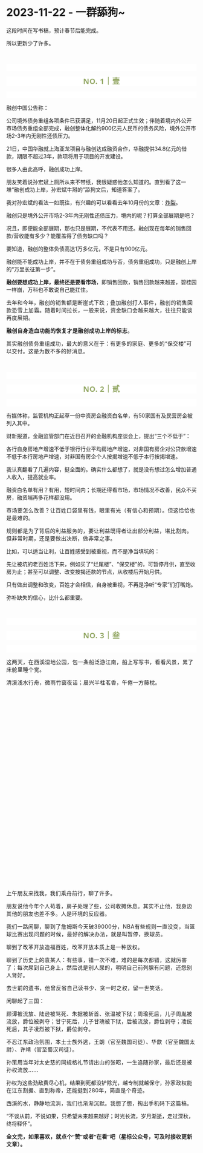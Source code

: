# 2023-11-22 - 一群舔狗~

<p style="visibility: visible;">这段时间在写书稿，预计春节后能完成。<br style="visibility: visible;"></p><p style="visibility: visible;">所以更新少了许多。<br style="visibility: visible;"></p><p style="visibility: visible;"><br style="visibility: visible;"></p><p style="outline: 0px;font-family: system-ui, -apple-system, BlinkMacSystemFont, &quot;Helvetica Neue&quot;, &quot;PingFang SC&quot;, &quot;Hiragino Sans GB&quot;, &quot;Microsoft YaHei UI&quot;, &quot;Microsoft YaHei&quot;, Arial, sans-serif;letter-spacing: 0.544px;text-wrap: wrap;background-color: rgb(255, 255, 255);visibility: visible;"><br style="outline: 0px;visibility: visible;"></p><p style="outline: 0px;letter-spacing: 0.544px;text-wrap: wrap;color: rgb(34, 34, 34);font-family: -apple-system-font, system-ui, &quot;Helvetica Neue&quot;, &quot;PingFang SC&quot;, &quot;Hiragino Sans GB&quot;, &quot;Microsoft YaHei UI&quot;, &quot;Microsoft YaHei&quot;, Arial, sans-serif;background-color: rgb(255, 255, 255);text-align: center;visibility: visible;"><span style="outline: 0px;font-weight: bold;line-height: 25px;color: rgb(149, 169, 103);font-size: 20px;visibility: visible;">NO. 1｜壹</span></p><p style="outline: 0px;letter-spacing: 0.544px;text-wrap: wrap;color: rgb(34, 34, 34);font-family: -apple-system-font, system-ui, &quot;Helvetica Neue&quot;, &quot;PingFang SC&quot;, &quot;Hiragino Sans GB&quot;, &quot;Microsoft YaHei UI&quot;, &quot;Microsoft YaHei&quot;, Arial, sans-serif;background-color: rgb(255, 255, 255);text-align: center;visibility: visible;"><br style="outline: 0px;visibility: visible;"></p><p style="visibility: visible;">融创中国公告称：</p><p style="visibility: visible;">公司境外债务重组各项条件已获满足，11月20日起正式生效；伴随着境内外公开市场债务重组全部完成，融创整体化解约900亿元人民币的债务风险，境外公开市场2-3年内无刚性还债压力。<br style="visibility: visible;"></p><p style="visibility: visible;">21日，中国华融就上海亚龙项目与融创达成融资合作，华融提供34.8亿元的借款，期限不超过3年，款项将用于项目的开发建设。<br style="visibility: visible;"></p><p style="visibility: visible;">很多人由此高呼，融创成功上岸。</p><p style="visibility: visible;">朋友笑着说孙宏斌上厕所从来不带纸，我很疑惑他怎么知道的。直到看了这一堆“融创成功上岸，孙宏斌牛掰的”舔狗文后，知道答案了。</p><p style="visibility: visible;">我对孙宏斌的看法一如既往，有兴趣的可以看看去年10月份的文章：<a target="_blank" href="http://mp.weixin.qq.com/s?__biz=Mzg2OTkwNzE4MA==&amp;mid=2247490766&amp;idx=1&amp;sn=b8475f7a989c2a05a6926e06bddb604e&amp;chksm=ce94b34df9e33a5b9ba289da90e381ac73b5a6eaaff1b0bae49d484b7def73ecfeccd7f7ae25&amp;scene=21#wechat_redirect" textvalue="炸裂" linktype="text" imgurl="" imgdata="null" data-itemshowtype="0" tab="innerlink" data-linktype="2" style="visibility: visible;" hasload="1">炸裂</a>。</p><p style="visibility: visible;">融创只是境外公开市场2-3年内无刚性还债压力，境内的呢？打算全部展期是吧？</p><p style="visibility: visible;">况且，即便能全部展期，那也只是展期，不代表不用还。融创现在每年的销售回款/营收能有多少？能覆盖得了债务缺口吗？</p><p style="visibility: visible;">要知道，融创的整体负债高达1万多亿元，不是只有900亿元。</p><p style="visibility: visible;">融创能不能成功上岸，并不在于债务重组成功与否，债务重组成功，只是融创上岸的“万里长征第一步”。</p><p style="visibility: visible;"><strong style="visibility: visible;">融创要想成功上岸，最终还是要看市场</strong>，即销售回款，销售回款越来越差，碧桂园一样崩，万科也不敢说自己能扛住。<span style="font-size: var(--articleFontsize); letter-spacing: 0.034em; visibility: visible;"></span></p><p style="visibility: visible;"><span style="font-size: var(--articleFontsize); letter-spacing: 0.034em; visibility: visible;">去年和今年，融创的销售额是断崖式下跌；<span style="letter-spacing: 0.578px; text-wrap: wrap; visibility: visible;">叠加融创打人事件，融创的销售回款恐雪上加霜。</span>随着时间拉长，一般来说，资金缺口会越来越大，往往只能谈再度展期。</span></p><p><span style="font-size: var(--articleFontsize);letter-spacing: 0.034em;"></span><span style="font-size: var(--articleFontsize);letter-spacing: 0.034em;"><strong style="letter-spacing: 0.578px;text-wrap: wrap;">融创自身造血功能的恢复才是融创成功上岸的标志</strong><span style="letter-spacing: 0.578px;text-wrap: wrap;">。</span></span></p><p><span style="font-size: var(--articleFontsize);letter-spacing: 0.034em;"><span style="letter-spacing: 0.578px;text-wrap: wrap;"></span>其实融创债务重组成功，最大的意义在于：有更多的家庭、更多的“保交楼”可以交付。这是为数不多的好消息。</span></p><p><br></p><p style="outline: 0px;font-family: system-ui, -apple-system, BlinkMacSystemFont, &quot;Helvetica Neue&quot;, &quot;PingFang SC&quot;, &quot;Hiragino Sans GB&quot;, &quot;Microsoft YaHei UI&quot;, &quot;Microsoft YaHei&quot;, Arial, sans-serif;letter-spacing: 0.544px;text-wrap: wrap;background-color: rgb(255, 255, 255);visibility: visible;"><br style="outline: 0px;visibility: visible;"></p><p style="outline: 0px;letter-spacing: 0.544px;text-wrap: wrap;color: rgb(34, 34, 34);font-family: -apple-system-font, system-ui, &quot;Helvetica Neue&quot;, &quot;PingFang SC&quot;, &quot;Hiragino Sans GB&quot;, &quot;Microsoft YaHei UI&quot;, &quot;Microsoft YaHei&quot;, Arial, sans-serif;background-color: rgb(255, 255, 255);text-align: center;visibility: visible;"><span style="outline: 0px;font-weight: bold;line-height: 25px;color: rgb(149, 169, 103);font-size: 20px;visibility: visible;">NO. 2｜贰</span></p><p style="outline: 0px;letter-spacing: 0.544px;text-wrap: wrap;color: rgb(34, 34, 34);font-family: -apple-system-font, system-ui, &quot;Helvetica Neue&quot;, &quot;PingFang SC&quot;, &quot;Hiragino Sans GB&quot;, &quot;Microsoft YaHei UI&quot;, &quot;Microsoft YaHei&quot;, Arial, sans-serif;background-color: rgb(255, 255, 255);text-align: center;visibility: visible;"><br style="outline: 0px;visibility: visible;"></p><p>有媒体称，监管机构正起草一份中资房企融资白名单，有50家国有及民营房企被列入其中。<br></p><p>财新报道，金融监管部门在近日召开的金融机构座谈会上，提出“三个不低于”：</p><p>各行自身房地产增速不低于银行行业平均房地产增速，对非国有房企对公贷款增速不低于本行房地产增速，对非国有房企个人按揭增速不低于本行按揭增速。<br></p><p>我认真翻看了几遍内容，挺全面的。确实什么都想了，就是没有想过怎么增加普通人收入，提高就业率。</p><p>融资白名单有用？有用，短时间内；长期还得看市场，市场情况不改善，民众不买房，融资端再多花样都没用。</p><p><span style="font-size: var(--articleFontsize);letter-spacing: 0.034em;">市场要怎么改善？让百姓口袋里有钱，眼里有光（有信心和预期）。但这恰恰也是最难的。</span></p><p><span style="font-size: var(--articleFontsize);letter-spacing: 0.034em;">规则都是为了背后的利益服务的，要让利益既得者让出部分利益，堪比割肉。但非常时期，还是要做出决断，做非常之事。</span></p><p>比如，可以适当让利，让百姓感受到被重视，而不是净当填坑的：</p><p>先让被坑的老百姓活下来，例如买了“烂尾楼”、“保交楼”的，可暂停月供，直至收房为止；甚至可以调整、改变按揭还款的节点，从收楼后开始月供。</p><p>只有做出调整和改变，百姓才会相信，自身被重视，不再是净听“专家”们打嘴炮。</p><p>弥补缺失的信心，比什么都重要。<br></p><p><br></p><p style="outline: 0px;font-family: system-ui, -apple-system, BlinkMacSystemFont, &quot;Helvetica Neue&quot;, &quot;PingFang SC&quot;, &quot;Hiragino Sans GB&quot;, &quot;Microsoft YaHei UI&quot;, &quot;Microsoft YaHei&quot;, Arial, sans-serif;letter-spacing: 0.544px;text-wrap: wrap;background-color: rgb(255, 255, 255);visibility: visible;"><br style="outline: 0px;visibility: visible;"></p><p style="outline: 0px;letter-spacing: 0.544px;text-wrap: wrap;color: rgb(34, 34, 34);font-family: -apple-system-font, system-ui, &quot;Helvetica Neue&quot;, &quot;PingFang SC&quot;, &quot;Hiragino Sans GB&quot;, &quot;Microsoft YaHei UI&quot;, &quot;Microsoft YaHei&quot;, Arial, sans-serif;background-color: rgb(255, 255, 255);text-align: center;visibility: visible;"><span style="outline: 0px;font-weight: bold;line-height: 25px;color: rgb(149, 169, 103);font-size: 20px;visibility: visible;">NO. 3｜叁</span></p><p style="outline: 0px;letter-spacing: 0.544px;text-wrap: wrap;color: rgb(34, 34, 34);font-family: -apple-system-font, system-ui, &quot;Helvetica Neue&quot;, &quot;PingFang SC&quot;, &quot;Hiragino Sans GB&quot;, &quot;Microsoft YaHei UI&quot;, &quot;Microsoft YaHei&quot;, Arial, sans-serif;background-color: rgb(255, 255, 255);text-align: center;visibility: visible;"><br style="outline: 0px;visibility: visible;"></p><p><span style="letter-spacing: 0.578px;text-wrap: wrap;">这两天，</span><span style="letter-spacing: 0.578px;text-wrap: wrap;">在西溪湿地公园</span><span style="letter-spacing: 0.578px;text-wrap: wrap;">，<span style="text-wrap: wrap;letter-spacing: 0.578px;">包一条船</span><span style="text-wrap: wrap;letter-spacing: 0.578px;">泛游江南</span><span style="text-wrap: wrap;letter-spacing: 0.578px;">，</span><span style="text-wrap: wrap;letter-spacing: 0.578px;">船上写写书</span><span style="text-wrap: wrap;letter-spacing: 0.578px;">，看看风景，累了床舱里</span><span style="text-wrap: wrap;letter-spacing: 0.578px;">睡个觉。</span></span></p><p><span style="letter-spacing: 0.578px;text-wrap: wrap;">清溪浅水行舟，微雨竹窗夜话；晨兴半柱茗香，午倦一方藤枕。</span><span style="letter-spacing: 0.578px;font-size: var(--articleFontsize);"></span></p><p style="text-align: center;"><img class="rich_pages wxw-img js_insertlocalimg js_img_placeholder wx_img_placeholder" data-imgfileid="100008050" data-ratio="0.75" data-s="300,640" data-src="https://mmbiz.qpic.cn/mmbiz_jpg/1c71eKyJsy8HzcDibAIhmSG9IImW0xGYfhPf0hiaZpKFqhtALextfh7a0icTFaLNfeFFY6ia1mwSWhYV4eKz20r9Kw/640?wx_fmt=jpeg&amp;from=appmsg" data-type="jpeg" data-w="1080" style="width: 677px !important; height: 507.75px !important;" data-original-style="" data-index="1" src="data:image/svg+xml,%3C%3Fxml version='1.0' encoding='UTF-8'%3F%3E%3Csvg width='1px' height='1px' viewBox='0 0 1 1' version='1.1' xmlns='http://www.w3.org/2000/svg' xmlns:xlink='http://www.w3.org/1999/xlink'%3E%3Ctitle%3E%3C/title%3E%3Cg stroke='none' stroke-width='1' fill='none' fill-rule='evenodd' fill-opacity='0'%3E%3Cg transform='translate(-249.000000, -126.000000)' fill='%23FFFFFF'%3E%3Crect x='249' y='126' width='1' height='1'%3E%3C/rect%3E%3C/g%3E%3C/g%3E%3C/svg%3E" _width="677px" alt="图片"></p><p><span style="font-size: var(--articleFontsize);letter-spacing: 0.034em;">上午朋友来找我，</span><span style="font-size: var(--articleFontsize);letter-spacing: 0.034em;">我们乘舟前行，聊了许多。</span></p><p><span style="font-size: var(--articleFontsize);letter-spacing: 0.034em;">朋友说他今年个人苟着，房子处理了些，公司收摊休息。其实不止他，我身边其他的朋友也差不多。人是环境的反应器。</span></p><p><span style="font-size: var(--articleFontsize);letter-spacing: 0.034em;">我们一路闲聊，<span style="letter-spacing: 0.578px;text-wrap: wrap;"></span><span style="letter-spacing: 0.578px;text-wrap: wrap;">聊到了詹姆斯今天破39000分，NBA有些规则一直没变，</span><span style="letter-spacing: 0.578px;text-wrap: wrap;">当篮球比赛出现问题的时候，最好的解决办法，就是叫暂停，换球员</span><span style="letter-spacing: 0.578px;text-wrap: wrap;">。</span></span></p><p><span style="font-size: var(--articleFontsize);letter-spacing: 0.034em;">聊到了改革开放造福百姓，改革开放本质上是一种放权。</span></p><p><span style="font-size: var(--articleFontsize);letter-spacing: 0.034em;">聊到了历史上的<span style="letter-spacing: 0.578px;text-wrap: wrap;">袁某人：</span></span><span style="font-size: var(--articleFontsize);letter-spacing: 0.034em;">有些事，错一次不难，难的是每次都错，这就厉害了；</span><span style="font-size: var(--articleFontsize);letter-spacing: 0.034em;">每次尿到自己身上，然后说是别人尿的，明明自己前列腺有问题，还怨别人肾好。</span></p><p><span style="font-size: var(--articleFontsize);letter-spacing: 0.034em;"><span style="text-wrap: wrap;letter-spacing: 0.578px;">去世前的遗书</span><span style="text-wrap: wrap;letter-spacing: 0.578px;">，他</span><span style="text-wrap: wrap;letter-spacing: 0.578px;">曾</span><span style="text-wrap: wrap;letter-spacing: 0.578px;">反省自己读书少、</span><span style="text-wrap: wrap;letter-spacing: 0.578px;">贪一时之权，留一世笑话。</span></span></p><p><span style="font-size: var(--articleFontsize);letter-spacing: 0.034em;">闲聊起了三国：</span></p><p><span style="font-size: var(--articleFontsize);letter-spacing: 0.034em;"></span><span style="font-size: var(--articleFontsize);letter-spacing: 0.034em;">顾谭被流放、陆逊被骂死、朱据被斩首、张温被下狱；</span><span style="font-size: var(--articleFontsize);letter-spacing: 0.034em;">周瑜死后，儿子周胤被流放，爵位被剥夺；</span><span style="font-size: var(--articleFontsize);letter-spacing: 0.034em;">甘宁死后，儿子甘瑰被下狱，后被流放，爵位剥夺；</span><span style="font-size: var(--articleFontsize);letter-spacing: 0.034em;">凌统死后，其子凌烈被下狱，爵位剥夺。</span></p><p><span style="font-size: var(--articleFontsize);letter-spacing: 0.034em;">不忍江东政治氛围，本土士族外逃，</span><span style="font-size: var(--articleFontsize);letter-spacing: 0.034em;">王朗（官至魏国司徒）、华歆（官至魏国太尉）、许靖（官至蜀汉司徒）。</span><br></p><p><span style="font-size: var(--articleFontsize);letter-spacing: 0.034em;">孙策用当年对太史慈的同规格礼节请出山的张昭，</span><span style="font-size: var(--articleFontsize);letter-spacing: 0.034em;">一生追随孙家，最后还是被孙权流放......</span></p><p><span style="">孙权为这些劲敌费尽心机，结果到死都没铲除光，越专制就越保守，</span><span style="font-size: var(--articleFontsize);letter-spacing: 0.034em;">孙家政权能在江东割据、直到称帝，还能挺到280年，简直是个奇迹。</span></p><p><span style="font-size: var(--articleFontsize);letter-spacing: 0.034em;">西溪的水，静静地流淌，我们也渐渐沉默。我想了想，掏出手机码下这篇稿。<br></span></p><p>“不谈从前，不说如果，只希望未来越来越好；时光长流，岁月渐逝，走过深秋，终将释怀”。<span style="font-size: var(--articleFontsize);letter-spacing: 0.034em;"></span></p><p style="margin-bottom: 0px;"><strong style="outline: 0px;font-family: system-ui, -apple-system, BlinkMacSystemFont, &quot;Helvetica Neue&quot;, &quot;PingFang SC&quot;, &quot;Hiragino Sans GB&quot;, &quot;Microsoft YaHei UI&quot;, &quot;Microsoft YaHei&quot;, Arial, sans-serif;letter-spacing: 0.544px;text-wrap: wrap;background-color: rgb(255, 255, 255);color: rgb(34, 34, 34);font-size: 16px;"><span style="outline: 0px;font-size: 14px;">全文完，如果喜欢，就点个“赞”或者“在看”吧（星标公众号，可及时接收更新文章）。</span></strong></p><p style="display: none;"><mp-style-type data-value="3"></mp-style-type></p>